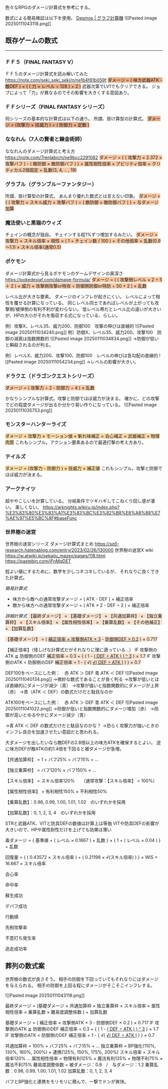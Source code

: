 色々なRPGのダメージ計算式を参考にする。

数式による簡易検証は以下を使用。
[Desmos | グラフ計算機](https://www.desmos.com/calculator?lang=ja)
![[Pasted image 20250111043118.png]]

## 既存ゲームの数式
---

### ＦＦ５（FINAL FANTASY Ⅴ）
ＦＦ５のダメージ計算式を読み解いてみた
https://note.com/seki_seki_seki/n/ne1b4f81b059f
<span style="background:rgba(240, 107, 5, 0.2)"><span style="background:rgba(163, 67, 31, 0.2)"><span style="background:rgba(240, 107, 5, 0.2)">ダメージ = ( 味方武器ATK - 敵DEF ) × ( ( 力 × レベル ÷ 128 ) + 2 )</span></span></span>
武器次第でLV1でもクリアできる。
ジョブによって「力」が異なるのでその影響を大きくする意図あり。

### ＦＦシリーズ（FINAL FANTASY シリーズ）
同シリーズの基本的な計算式は以下の通り。
所謂、掛け算型の計算式。
<span style="background:rgba(240, 107, 5, 0.2)"><span style="background:rgba(240, 107, 5, 0.2)"><span style="background:rgba(163, 67, 31, 0.2)">ダメージ = (攻撃力 × 技威力 ) ÷ ( 防御力 + 定数 )</span></span></span>

### ななれん（7人の賢者と錬金術師）
ななれんのダメージ計算式と考え方
https://note.com/7renlabo/n/ne9bcc2291082
<span style="background:rgba(240, 107, 5, 0.2)"><span style="background:rgba(240, 107, 5, 0.2)">ダメージ = { ( 攻撃力 × 2.372 × 攻撃バフ ) - ( 敵防御 × 敵防御バフ ) } × 属性相性倍率 × アビリティ倍率 × クリティカル2倍固定 + 乱数(3, 4, .. , 19)</span></span>

### グラブル（グランブルーファンタジー）
所謂、掛け算型の計算式。
あんまり優れた数式とは言えない印象。
<span style="background:rgba(240, 107, 5, 0.2)"><span style="background:rgba(240, 107, 5, 0.2)">ダメージ = { ( 攻撃力 × スキル威力 × 攻撃バフ ) ÷ ( 敵防御 × 敵防御バフ ) } + 与ダメージ加算</span></span>

### 魔法使いと黒猫のウィズ
チェインの概念が独自。
チェインする程1%ずつ増加するみたい。
<span style="background:rgba(240, 107, 5, 0.2)"><span style="background:rgba(240, 107, 5, 0.2)">ダメージ = 攻撃力 × スキル倍率 × 相性 × ( 1 + チェイン数 / 100 ) × その他倍率 × 乱数(0.9～1.1) × スキル倍率(通常0.5)</span></span>

### ポケモン
ダメージ計算式から見るポケモンのゲームデザインの奥深さ
https://pokedesiaf.com/damage-formula/
<span style="background:rgba(240, 107, 5, 0.2)"><span style="background:rgba(240, 107, 5, 0.2)">ダメージ = ( ( 攻撃側レベル × 2 ÷ 5 ＋ 2 ) × 威力 × 攻撃側攻撃or特攻 ÷ 防御側防御or特防 ÷ 50 + 2 ) × 乱数</span></span>

レベル比が大きな要素。
ダメージのインフレが起きにくい。
レベルによって相性を覆せる計算になっている。
同じレベル同士であればレベルが上がっても攻撃側/被弾側の有利不利が変わらない。
低レベル帯だとレベル比の違いが大きいが、HPの大小がそれを吸収する式になっている、らしい。

例）攻撃X、レベル35、威力200、防御100　攻撃の伸びは直線的
![[Pasted image 20250111034240.png]]
例）防御X、レベル35、威力200、攻撃100　防御の減衰は指数関数的
![[Pasted image 20250111034834.png]]
→防御が低いと瞬殺されるのが判る。

例）レベルX、威力200、攻撃100、防御100　レベルの伸びは急勾配の直線的
![[Pasted image 20250111054234.png]]
→レベルの影響が大きい。

### ドラクエ（ドラゴンクエストシリーズ）
<span style="background:rgba(240, 107, 5, 0.2)"><span style="background:rgba(240, 107, 5, 0.2)">ダメージ = ( 攻撃力 ÷ 2  - 防御力 ÷ 4 ) ± 乱数</span></span>

かなりシンプルな計算式。攻撃と防御でほぼ威力が決まる。
確かに、どの攻撃でどの程度ダメージが出るか分かり易い作りになっている。
![[Pasted image 20250111035753.png]]

### モンスターハンターライズ
<span style="background:rgba(240, 200, 0, 0.2)"><span style="background:rgba(240, 107, 5, 0.2)">ダメージ = 攻撃力 × モーション値 × 斬れ味補正 × 会心補正 × 武器補正 × 物理肉質</span></span>
これもシンプル。アクション要素あるので最適打撃の考え方あり。
### テイルズ
<span style="background:rgba(240, 107, 5, 0.2)"><span style="background:rgba(240, 200, 0, 0.2)">ダメージ = (攻撃力 - 防御力 ) × 技威力 × 補正値</span></span>
これもシンプル。攻撃と防御でほぼ威力が決まる。

### アークナイツ
超ややこしいを計算している。
分岐条件でツギハギしてこねくり回し感が凄い。
美しくない。
https://arknights.wikiru.jp/index.php?%E3%83%80%E3%83%A1%E3%83%BC%E3%82%B8%E8%A8%88%E7%AE%97%E5%BC%8F#baseFunc

### 世界樹の迷宮
世界樹の迷宮シリーズ ダメージ計算式まとめ
https://sq5-research.hatenablog.com/entry/2023/02/26/130000
世界樹の迷宮X wiki
https://w.atwiki.jp/sekaiju_mazex/pages/118.html
https://pastebin.com/jFnMqDET

程よい値にするために、数字を少しコネコネしているが、
それなりに良くできた計算式。

*簡易計算式*
- 味方から敵への通常攻撃ダメージ = ( ATK - DEF ) × 補正倍率
- 敵から味方への通常攻撃ダメージ = ( ATK × 2 - DEF ÷ 2 ) × 補正倍率

*詳細計算式*
<span style="background:rgba(240, 107, 5, 0.2)">【最終ダメージ】 = 【基礎ダメージ】 × 【共通加算枠】 × 【独立乗算枠】 × 【スキル倍率】 × 【属性相性倍率】 × 【乗算乱数】 × 【その他補正】 + 【加算乱数】</span>

<span style="background:rgba(240, 107, 5, 0.2)">【基礎ダメージ】 = ( <u>補正倍率 × 攻撃側ATK × 3</u> - <u>防御側DEF × 0.2</u> ) × 0.717</span>

【補正倍率】（怪しげな計算式だがそれなりに理に適っている…）
IF 攻撃側のATK ≧ 防御側のDEF
<span style="background:rgba(240, 107, 5, 0.2)">補正倍率 = 0.3 + { ( 1 - <u>( DEF ÷ ATK ) ) ^ 3</u> } × 1.7</span>
IF 攻撃側のATK < 防御側のDEF
<span style="background:rgba(240, 107, 5, 0.2)">補正倍率 = 1 - { √( <u>√( DEF ÷ ATK )</u> ) } × 0.7</span>

DEF100をベースにした例：　赤 ATK ＞ DEF 青 ATK ＜ DEF
![[Pasted image 20250111040134.png]]
→微妙な数式であることが良く判る
→攻撃が低いとほぼ直線的にダメージが減少（青）
→攻撃が強いと指数関数的にダメージが上昇（赤）
→青（ATK ＜ DEF）の数式だけだと駄目なのか

ATK100をベースにした例：　赤 ATK ＞ DEF 青 ATK ＜ DEF
![[Pasted image 20250111041022.png]]
→防御が低いと指数関数的にダメージ増加（赤）
→防御が高いとゆるやかにダメージ減少（青）

→青 ATK ＜ DEF の数式だけだと駄目なのかな？
→恐らく攻撃力が強いときのインフレ具合を加速させたい意図だと思われる。

大ダメージを出したいなら敵DEFの2.8倍以上の味方ATKを確保するとよい。
逆に味方DEFが敵ATKの約1.4倍を下回ると被ダメージが急増。

【共通加算枠】 = 1 + バフ25% + バフ15% + …

【独立乗算枠】 = バフ120% × バフ150% × …

【スキル倍率】 = スキル倍率120%　　（通常攻撃：【スキル倍率】 = 100%）

【属性相性倍率】 = 有利相性150% × 不利相性50%

【乗算乱数】：0.98, 0.99, 1.00, 1.01, 1.02　のいずれかを採用

【加算乱数】：0, 1, 2, 3, 4　のいずれかを採用

STRと武器ATK、VITと防具DEFの数値は計算上は等価
VITや防具DEFの影響が大きいので、HPや属性耐性だけを上げても効果は薄い

毒ダメージ = { 基準値 + ( レベル × 0.1667 ) + 乱数 } × { 1 + ( レベル × 0.04 ) } + 乱数

回復量 = { ( 0.43572 × スキル倍率 ) + ( 0.21198 × √(スキル倍率) ) } × WIS + 16.667 × スキル倍率

会心率

命中率

蘇生成功

デバフ成功

行動順

先制攻撃率

不意打ち発生率

逃走成功率


## 葬列の数式案

世界樹の数式が良さそう。
相手の防御を下回っていてもそれなりにはダメージを与えられる。
相手の防御を上回る程にダメージがそこそこインフレする。

![[Pasted image 20250111043118.png]]

最終ダメージ = (基礎ダメージ × 共通加算枠 × 独立乗算枠 × スキル倍率 × 属性相性倍率 × 乗算乱数  × 難易度調整係数 ) + 加算乱数

基礎ダメージ = ( 補正倍率 × 攻撃側ATK × 3 - 防御側DEF × 0.2 ) × 0.717
IF 攻撃側のATK ≧ 防御側のDEF
補正倍率 = 0.3 + { ( 1 - <u>( DEF ÷ ATK ) ) ^ 3</u> } × 1.7
IF 攻撃側のATK < 防御側のDEF
補正倍率 = 1 - { √( <u>√( DEF ÷ ATK )</u> ) } × 0.7

共通加算枠 = 100% + バフ25% + バフ15% + …
独立乗算枠 = BP強化(110%, 130%, 160%, 200%) × 連携(125%, 150%, 175%, 200%)
スキル倍率 = スキル倍率120% …
属性相性倍率 = 物理有利125% × 魔法有利125% × 物理不利75% × 魔法不利75%
難易度調整係数 = 被ダメージ：0.8　/　与ダメージ：1.2
乗算乱数：0.98, 0.99, 1.00, 1.01, 1.02
加算乱数：0, 1, 2, 3, 4

バフとBP強化と連携をモリモリに積んで、一撃でドンが爽快。




